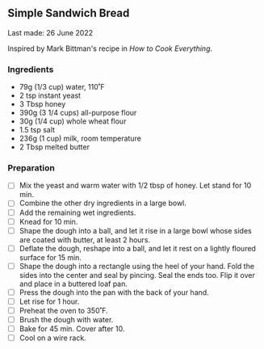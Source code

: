 ## Simple Sandwich Bread

Last made: 26 June 2022

Inspired by Mark Bittman's recipe in *How to Cook Everything*. 

### Ingredients

- 79g (1/3 cup) water, 110˚F
- 2 tsp instant yeast
- 3 Tbsp honey
- 390g (3 1/4 cups) all-purpose flour
- 30g (1/4 cup) whole wheat flour
- 1.5 tsp salt
- 236g (1 cup) milk, room temperature
- 2 Tbsp melted butter

### Preparation

- [ ] Mix the yeast and warm water with 1/2 tbsp of honey. Let stand for 10 min.
- [ ] Combine the other dry ingredients in a large bowl.
- [ ] Add the remaining wet ingredients.
- [ ] Knead for 10 min.
- [ ] Shape the dough into a ball, and let it rise in a large bowl whose sides are coated with butter, at least 2 hours.
- [ ] Deflate the dough, reshape into a ball, and let it rest on a lightly floured surface for 15 min.
- [ ] Shape the dough into a rectangle using the heel of your hand. Fold the sides into the center and seal by pincing. Seal the ends too. Flip it over and place in a buttered loaf pan. 
- [ ] Press the dough into the pan with the back of your hand.
- [ ] Let rise for 1 hour.
- [ ] Preheat the oven to 350˚F.
- [ ] Brush the dough with water.
- [ ] Bake for 45 min. Cover after 10.
- [ ] Cool on a wire rack.